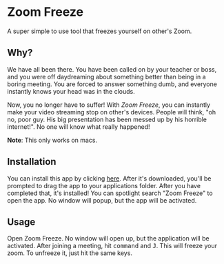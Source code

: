 # Zoom Freeze
A super simple to use tool that freezes yourself on other's Zoom.

## Why?
We have all been there. You have been called on by your teacher or boss, and you were off daydreaming about something better than being in a boring meeting. You are forced to answer something dumb, and everyone instantly knows your head was in the clouds.

Now, you no longer have to suffer! With <i>Zoom Freeze</i>, you can instantly make your video streaming stop on other's devices. People will think, "oh no, poor guy. His big presentation has been messed up by his horrible internet!". No one will know what really happened!

**Note**: This only works on macs.

## Installation
You can install this app by clicking [here](https://github.com/gadhagod/Zoom-Freeze/releases/download/1.0.0/Zoom-Freeze.dmg). After it's downloaded, you'll be prompted to drag the app to your applications folder. After you have completed that, it's installed! You can spotlight search "Zoom Freeze" to open the app. No window will popup, but the app will be activated.

## Usage
Open Zoom Freeze. No window will open up, but the application will be activated. 
After joining a meeting, hit <kbd>command</kbd> and <kbd>J</kbd>. This will freeze your zoom. To unfreeze it, just hit the same keys.
